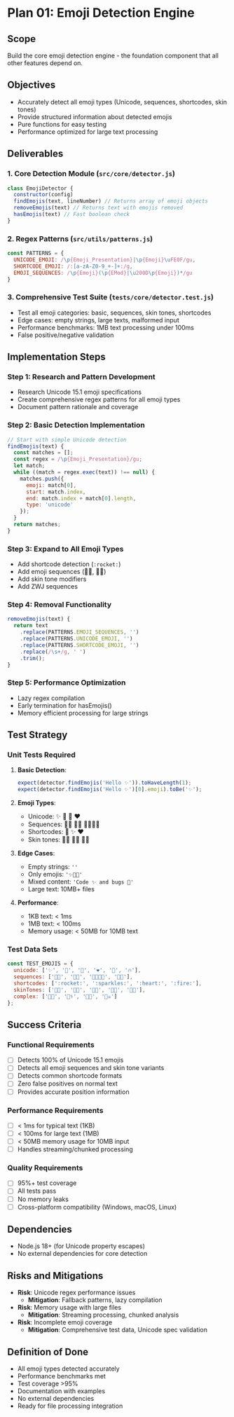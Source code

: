 # Plan 01: Emoji Detection Engine

## Scope
Build the core emoji detection engine - the foundation component that all other features depend on.

## Objectives
- Accurately detect all emoji types (Unicode, sequences, shortcodes, skin tones)
- Provide structured information about detected emojis
- Pure functions for easy testing
- Performance optimized for large text processing

## Deliverables

### 1. Core Detection Module (`src/core/detector.js`)
```javascript
class EmojiDetector {
  constructor(config)
  findEmojis(text, lineNumber) // Returns array of emoji objects
  removeEmojis(text) // Returns text with emojis removed
  hasEmojis(text) // Fast boolean check
}
```

### 2. Regex Patterns (`src/utils/patterns.js`)  
```javascript
const PATTERNS = {
  UNICODE_EMOJI: /\p{Emoji_Presentation}|\p{Emoji}\uFE0F/gu,
  SHORTCODE_EMOJI: /:[a-zA-Z0-9_+-]+:/g,
  EMOJI_SEQUENCES: /\p{Emoji}(\p{EMod}|\u200D\p{Emoji})*/gu
}
```

### 3. Comprehensive Test Suite (`tests/core/detector.test.js`)
- Test all emoji categories: basic, sequences, skin tones, shortcodes
- Edge cases: empty strings, large texts, malformed input
- Performance benchmarks: 1MB text processing under 100ms
- False positive/negative validation

## Implementation Steps

### Step 1: Research and Pattern Development
- Research Unicode 15.1 emoji specifications
- Create comprehensive regex patterns for all emoji types
- Document pattern rationale and coverage

### Step 2: Basic Detection Implementation  
```javascript
// Start with simple Unicode detection
findEmojis(text) {
  const matches = [];
  const regex = /\p{Emoji_Presentation}/gu;
  let match;
  while ((match = regex.exec(text)) !== null) {
    matches.push({
      emoji: match[0],
      start: match.index,
      end: match.index + match[0].length,
      type: 'unicode'
    });
  }
  return matches;
}
```

### Step 3: Expand to All Emoji Types
- Add shortcode detection (`:rocket:`)
- Add emoji sequences (👨‍💻, 🏳️‍🌈)  
- Add skin tone modifiers
- Add ZWJ sequences

### Step 4: Removal Functionality
```javascript
removeEmojis(text) {
  return text
    .replace(PATTERNS.EMOJI_SEQUENCES, '')
    .replace(PATTERNS.UNICODE_EMOJI, '')
    .replace(PATTERNS.SHORTCODE_EMOJI, '')
    .replace(/\s+/g, ' ')
    .trim();
}
```

### Step 5: Performance Optimization
- Lazy regex compilation
- Early termination for hasEmojis()
- Memory efficient processing for large strings

## Test Strategy

### Unit Tests Required
1. **Basic Detection**:
   ```javascript
   expect(detector.findEmojis('Hello ✨')).toHaveLength(1);
   expect(detector.findEmojis('Hello ✨')[0].emoji).toBe('✨');
   ```

2. **Emoji Types**:
   - Unicode: ✨ 🚀 📝 ❤️
   - Sequences: 👨‍💻 🏳️‍🌈 👨‍👩‍👧‍👦
   - Shortcodes: :rocket: :sparkles: :heart:
   - Skin tones: 👋🏻 👋🏿 🤝🏽

3. **Edge Cases**:
   - Empty strings: `''`
   - Only emojis: `'✨🚀📝'`
   - Mixed content: `'Code ✨ and bugs 🐛'`
   - Large text: 10MB+ files

4. **Performance**:
   - 1KB text: < 1ms
   - 1MB text: < 100ms  
   - Memory usage: < 50MB for 10MB text

### Test Data Sets
```javascript
const TEST_EMOJIS = {
  unicode: ['✨', '🚀', '📝', '❤️', '🎉', '🔥'],
  sequences: ['👨‍💻', '🏳️‍🌈', '👨‍👩‍👧‍👦', '🤝🏽'],
  shortcodes: [':rocket:', ':sparkles:', ':heart:', ':fire:'],
  skinTones: ['👋🏻', '👋🏼', '👋🏽', '👋🏾', '👋🏿'],
  complex: ['🧑‍🚀', '👨‍⚕️', '👩‍🎓', '🏴‍☠️']
};
```

## Success Criteria

### Functional Requirements
- [ ] Detects 100% of Unicode 15.1 emojis
- [ ] Detects all emoji sequences and skin tone variants
- [ ] Detects common shortcode formats
- [ ] Zero false positives on normal text
- [ ] Provides accurate position information

### Performance Requirements  
- [ ] < 1ms for typical text (1KB)
- [ ] < 100ms for large text (1MB)
- [ ] < 50MB memory usage for 10MB input
- [ ] Handles streaming/chunked processing

### Quality Requirements
- [ ] 95%+ test coverage
- [ ] All tests pass
- [ ] No memory leaks
- [ ] Cross-platform compatibility (Windows, macOS, Linux)

## Dependencies
- Node.js 18+ (for Unicode property escapes)
- No external dependencies for core detection

## Risks and Mitigations
- **Risk**: Unicode regex performance issues
  - **Mitigation**: Fallback patterns, lazy compilation
- **Risk**: Memory usage with large files  
  - **Mitigation**: Streaming processing, chunked analysis
- **Risk**: Incomplete emoji coverage
  - **Mitigation**: Comprehensive test data, Unicode spec validation

## Definition of Done
- All emoji types detected accurately
- Performance benchmarks met
- Test coverage >95%
- Documentation with examples
- No external dependencies
- Ready for file processing integration